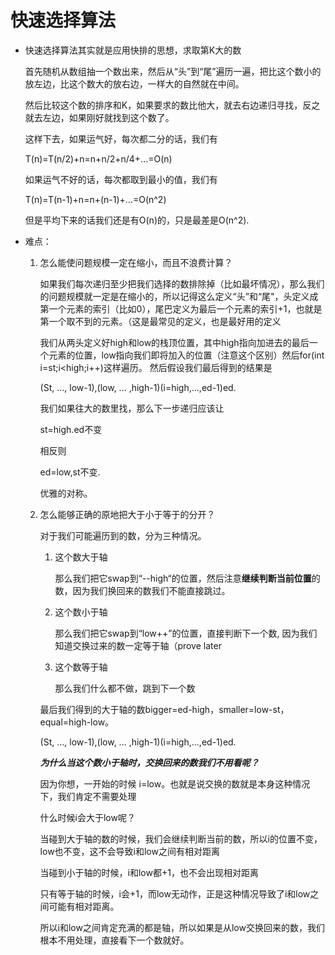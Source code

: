# 快速选择算法

- 快速选择算法其实就是应用快排的思想，求取第K大的数

  首先随机从数组抽一个数出来，然后从“头”到“尾”遍历一遍，把比这个数小的放左边，比这个数大的放右边，一样大的自然就在中间。

  然后比较这个数的排序和K，如果要求的数比他大，就去右边递归寻找，反之就去左边，如果刚好就找到这个数了。

  这样下去，如果运气好，每次都二分的话，我们有

  T(n)=T(n/2)+n=n+n/2+n/4+...=O(n)

  如果运气不好的话，每次都取到最小的值，我们有

  T(n)=T(n-1)+n=n+(n-1)+...=O(n^2)

  但是平均下来的话我们还是有O(n)的，只是最差是O(n^2).

- 难点：

  1. 怎么能使问题规模一定在缩小，而且不浪费计算？

     如果我们每次递归至少把我们选择的数排除掉（比如最坏情况），那么我们的问题规模就一定是在缩小的，所以记得这么定义“头”和“尾"，头定义成第一个元素的索引（比如0），尾巴定义为最后一个元素的索引+1，也就是第一个取不到的元素。（这是最常见的定义，也是最好用的定义

     我们从两头定义好high和low的栈顶位置，其中high指向加进去的最后一个元素的位置，low指向我们即将加入的位置（注意这个区别）然后for(int i=st;i<high;i++)这样遍历。 然后假设我们最后得到的结果是

     (St, ..., low-1),(low, ... ,high-1)(i=high,...,ed-1)ed.

     我们如果往大的数里找，那么下一步递归应该让

     st=high.ed不变

     相反则

     ed=low,st不变.

     优雅的对称。

  2. 怎么能够正确的原地把大于小于等于的分开？

     对于我们可能遍历到的数，分为三种情况。

     1. 这个数大于轴

        那么我们把它swap到“--high“的位置，然后注意**继续判断当前位置**的数，因为我们换回来的数我们不能直接跳过。

     2. 这个数小于轴

        那么我们把它swap到“low++”的位置，直接判断下一个数, 因为我们知道交换过来的数一定等于轴（prove later

     3. 这个数等于轴

        那么我们什么都不做，跳到下一个数

     最后我们得到的大于轴的数bigger=ed-high，smaller=low-st，equal=high-low。

     (St, ..., low-1),(low, ... ,high-1)(i=high,...,ed-1)ed.

     

     ***为什么当这个数小于轴时，交换回来的数我们不用看呢？***

     因为你想，一开始的时候 i=low。也就是说交换的数就是本身这种情况下，我们肯定不需要处理

     什么时候i会大于low呢？

     当碰到大于轴的数的时候，我们会继续判断当前的数，所以i的位置不变，low也不变，这不会导致i和low之间有相对距离

     当碰到小于轴的时候，i和low都+1，也不会出现相对距离

     只有等于轴的时候，i会+1，而low无动作，正是这种情况导致了i和low之间可能有相对距离。

     所以i和low之间肯定充满的都是轴，所以如果是从low交换回来的数，我们根本不用处理，直接看下一个数就好。